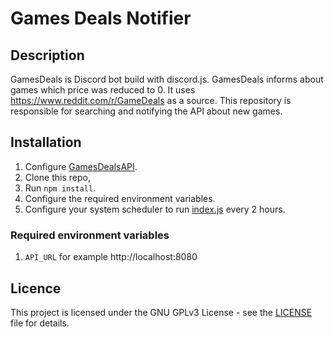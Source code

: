# Games Deals Notifier


## Description

GamesDeals is Discord bot build with discord.js. GamesDeals informs about games which price was reduced to 0. It uses https://www.reddit.com/r/GameDeals as a source. This repository is responsible for searching and notifying the API about new games.  

## Installation

1. Configure [GamesDealsAPI](https://github.com/mikolajkalwa/GamesDealsAPI).
2. Clone this repo,
3. Run `npm install`.
4. Configure the required environment variables.
5. Configure your system scheduler to run [index.js](index.js) every 2 hours.

### Required environment variables

1. `API_URL` for example http://localhost:8080

## Licence 

This project is licensed under the GNU GPLv3 License - see the [LICENSE](LICENSE) file for details.